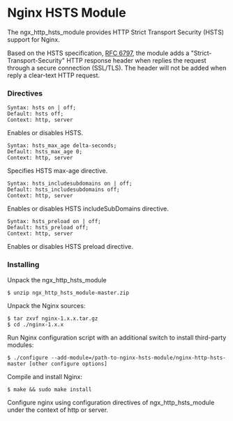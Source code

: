 # Nginx HSTS Module

The ngx_http_hsts_module provides HTTP Strict Transport Security (HSTS) support for Nginx.

Based on the HSTS specification, [RFC 6797](https://tools.ietf.org/html/rfc6797), the module adds a "Strict-Transport-Security" HTTP response header when replies the request through a secure connection (SSL/TLS). The header will not be added when reply a clear-text HTTP request.

### Directives

```
Syntax:	hsts on | off;
Default: hsts off;
Context: http, server
```
Enables or disables HSTS.

```
Syntax:	hsts_max_age delta-seconds;
Default: hsts_max_age 0;
Context: http, server
```
Specifies HSTS max-age directive.

```
Syntax:	hsts_includesubdomains on | off;
Default: hsts_includesubdomains off;
Context: http, server
```
Enables or disables HSTS includeSubDomains directive.

```
Syntax:	hsts_preload on | off;
Default: hsts_preload off;
Context: http, server
```
Enables or disables HSTS preload directive.

### Installing

Unpack the ngx_http_hsts_module
```
$ unzip ngx_http_hsts_module-master.zip
```

Unpack the Nginx sources:
```
$ tar zxvf nginx-1.x.x.tar.gz
$ cd ./nginx-1.x.x
```

Run Nginx configuration script with an additional switch to install third-party modules:
```
$ ./configure --add-module=/path-to-nginx-hsts-module/nginx-http-hsts-master [other configure options]
```

Compile and install Nginx:
```
$ make && sudo make install
```

Configure nginx using configuration directives of ngx_http_hsts_module under the context of http or server.
